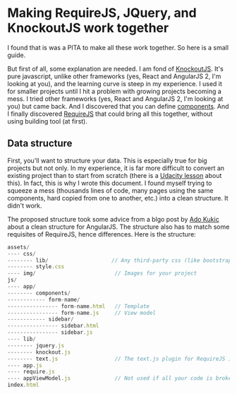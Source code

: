 # Making RequireJS, JQuery, and KnockoutJS work together

I found that is was a PITA to make all these work together. So here is a small guide.

But first of all, some explanation are needed. I am fond of [KnockoutJS](http://knockoutjs.com). It's pure javascript, unlike other frameworks (yes, React and AngularJS 2, I'm looking at you), and the learning curve is steep in my experience. I used it for smaller projects until I hit a problem with growing projects becoming a mess. I tried other frameworks (yes, React and AngularJS 2, I'm looking at you) but came back. And I discovered that you can define [components](http://knockoutjs.com/documentation/component-overview.html). And I finally discovered [RequireJS](http://requirejs.org/) that could bring all this together, without using building tool (at first).

## Data structure
First, you'll want to structure your data. This is especially true for big projects but not only. In my experience, it is far more difficult to convert an existing project than to start from scratch (there is a [Udacity lesson](https://www.udacity.com/course/javascript-design-patterns--ud989) about this). In fact, this is why I wrote this document. I found myself trying to squeeze a mess (thousands lines of code, many pages using the same components, hard copied from one to another, etc.) into a clean structure. It didn't work.

The proposed structure took some advice from a blgo post by [Ado Kukic](https://scotch.io/tutorials/angularjs-best-practices-directory-structure#a-better-structure-and-foundation) about a clean structure for AngularJS. The structure also has to match some requisites of RequireJS, hence differences. Here is the structure:

```javascript
assets/
---- css/
-------- lib/                    // Any third-party css (like bootstrap.css)
-------- style.css
---- img/                         // Images for your project
js/
---- app/
-------- components/
------------ form-name/
---------------- form-name.html   // Template
---------------- form-name.js     // View model
------------ sidebar/
---------------- sidebar.html
---------------- sidebar.js
---- lib/
-------- jquery.js
-------- knockout.js
-------- text.js                  // The text.js plugin for RequireJS is used for reading knockout templates
---- app.js
---- require.js
---- appViewModel.js              // Not used if all your code is broken into components
index.html
```
